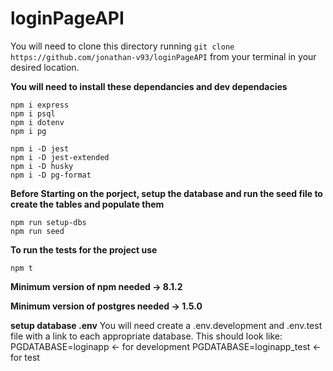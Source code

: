 # loginPageAPI

You will need to clone this directory running `git clone https://github.com/jonathan-v93/loginPageAPI` from your terminal in your desired location.

**You will need to install these dependancies and dev dependacies**

```
npm i express
npm i psql
npm i dotenv
npm i pg
```

```
npm i -D jest
npm i -D jest-extended
npm i -D husky
npm i -D pg-format

```

**Before Starting on the porject, setup the database and run the seed file to create the tables and populate them**

```
npm run setup-dbs
npm run seed
```

**To run the tests for the project use**

```
npm t
```

**Minimum version of npm needed -> 8.1.2**

**Minimum version of postgres needed -> 1.5.0**


**setup database .env**
You will need create a .env.development and .env.test file with a link to each appropriate database. This should look like:
PGDATABASE=loginapp         <- for development 
PGDATABASE=loginapp_test    <- for test

